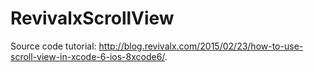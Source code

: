 # RevivalxScrollView
Source code tutorial: http://blog.revivalx.com/2015/02/23/how-to-use-scroll-view-in-xcode-6-ios-8xcode6/.
